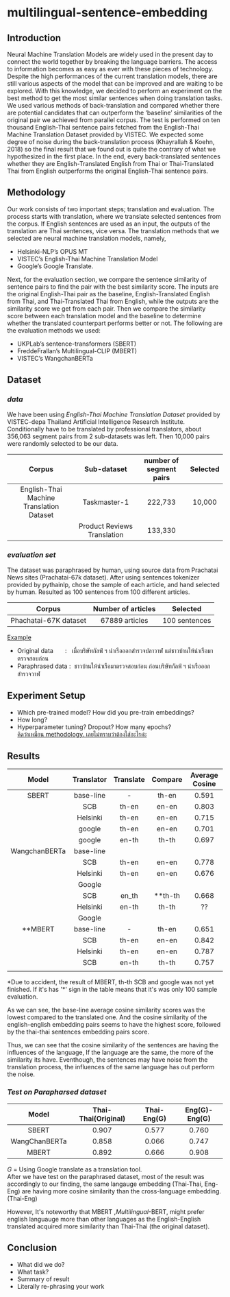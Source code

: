 # multilingual-sentence-embedding

## Introduction
Neural Machine Translation Models are widely used in the present day to connect the world together by breaking the language barriers. The access to information becomes as easy as ever with these pieces of technology. Despite the high performances of the current translation models, there are still various aspects of the model that can be improved and are waiting to be explored. With this knowledge, we decided to perform an experiment on the best method to get the most similar sentences when doing translation tasks. We used various methods of back-translation and compared whether there are potential candidates that can outperform the ‘baseline’ similarities of the original pair we achieved from parallel corpus. The test is performed on ten thousand English-Thai sentence pairs fetched from the English-Thai Machine Translation Dataset provided by VISTEC. We expected some degree of noise during the back-translation process (Khayrallah & Koehn, 2018) so the final result that we found out is quite the contrary of what we hypothesized in the first place. In the end, every back-translated sentences whether they are English-Translated English from Thai or Thai-Translated Thai from English outperforms the original English-Thai sentence pairs.

## Methodology
Our work consists of two important steps; translation and evaluation. The process starts with translation, where we translate selected sentences from the corpus. If English sentences are used as an input, the outputs of the translation are Thai sentences, vice versa. The translation methods that we selected are neural machine translation models, namely,
- Helsinki-NLP’s OPUS MT
- VISTEC’s English-Thai Machine Translation Model
- Google’s Google Translate.

Next, for the evaluation section, we compare the sentence similarity of sentence pairs to find the pair with the best similarity score. The inputs are the original English-Thai pair as the baseline, English-Translated English from Thai, and Thai-Translated Thai from English, while the outputs are the similarity score we get from each pair. Then we compare the similarity score between each translation model and the baseline to determine whether the translated counterpart performs better or not. The following are the evaluation methods we used:
- UKPLab’s sentence-transformers (SBERT)
- FreddeFrallan’s Multilingual-CLIP (MBERT)
- VISTEC’s WangchanBERTa

## Dataset
### *data*
We have been using *English-Thai Machine Translation Dataset* provided by VISTEC-depa Thailand Artificial Intelligence Research Institute. Conditionally have to be translated by professional translators, about 356,063 segment pairs from 2 sub-datasets was left. Then 10,000 pairs were randomly selected to be our data.

|Corpus| Sub-dataset | number of segment pairs | Selected|
|:---: |   :---:     |  :---: |  :---:           |
 English-Thai Machine Translation Dataset| Taskmaster-1 | 222,733| 10,000|
|| Product Reviews Translation | 133,330||

### *evaluation set*
The dataset was paraphrased by human, using source data from Prachatai News sites (Prachatai-67k dataset). After using sentences tokenizer provided by pythainlp, chose the sample of each article, and hand selected by human. Resulted as 100 sentences from 100 different articles. 

|Corpus             |Number of articles  | Selected     |
|   :---:           |   :---:            |   :---:      |
|Phachatai-67K dataset |   67889 articles   | 100 sentences|


<u>Example</u>  
- Original data   &nbsp; &nbsp; &nbsp; : &nbsp; เมื่อบริษัทกัลฟ์ ฯ นำเรือออกสำรวจปลาวาฬ แต่ชาวบ้านให้นำเรือมาตรวจสอบก่อน  
- Paraphrased data :&nbsp; ชาวบ้านให้นำเรือมาตรวจสอบก่อน ก่อนบริษัทกัลฟ์ ฯ นำเรือออกสำรวจวาฬ
  


## Experiment Setup
- Which pre-trained model? How did you pre-train embeddings?
- How long?
- Hyperparameter tuning? Dropout? How many epochs?  
<u>คิดว่าเหมือน methodology. เลยไม่ทราบว่าต้องใส่อะไรค่ะ</u>


## Results

|Model|Translator|Translate|Compare|Average Cosine|
|:---:|   :---:  |  :---:  |  :---: |:---:      |
|SBERT|base-line| -| th-en|0.591|
|     | SCB | th-en| en-en | 0.803|
|     |Helsinki |  th-en|    en-en|0.715|
|     |google|th-en|en-en|0.701|
|     |google|en-th|th-th|0.697|
|WangchanBERTa| base-line|
|      |SCB | th-en| en-en | 0.778|
|     |Helsinki |  th-en|    en-en| 0.676|
|     |Google   |
|     |SCB| en_th|**th-th|0.668|
|     |Helsinki| en-th|th-th|??|
|     |Google   |
|**MBERT| base-line| -| th-en|0.651|
|| SCB| th-en| en-en |0.842|
|     |Helsinki| th-en|en-en|0.787|
|     |SCB     | en-th | th-th|0.757|
|     |

*Due to accident, the result of MBERT, th-th SCB and google was not yet finished. If it's has '\*' sign in the table means that it's was only 100 sample evaluation.  

As we can see, the base-line average cosine similarity scores was the lowest compared to the translated one. And the cosine similarity of the english-english embedding pairs seems to have the highest score, followed by the thai-thai sentences embedding pairs score.  


Thus, we can see that the cosine similarity of the sentences are having the influences of the language, If the language are the same, the more of the similarity its have. Eventhough, the sentences may have noise from the translation process, the influences of the same language has out perform the noise.
### *Test on Parapharsed dataset*
|Model |Thai-Thai(Original)|Thai-Eng(G)|Eng(G)-Eng(G) | 
|:---:|:---:|:---:|:---:|
|SBERT|0.907|0.577|0.760|
|WangChanBERTa|0.858|0.066|0.747|
|MBERT|0.892|0.666|0.908|

*G* = Using Google translate as a translation tool.  
After we have test on the paraphrased dataset, most of the result was accordingly to our finding, the same langauge embedding (Thai-Thai, Eng-Eng) are having more cosine similarity than the cross-language embedding.(Thai-Eng)

However, It's noteworthy that MBERT ,*Multilingual*-BERT, might prefer english languauge more than other languages as the English-English translated acquired more similarity than Thai-Thai (the original dataset).  


## Conclusion
- What did we do?
- What task?
- Summary of result
- Literally re-phrasing your work


